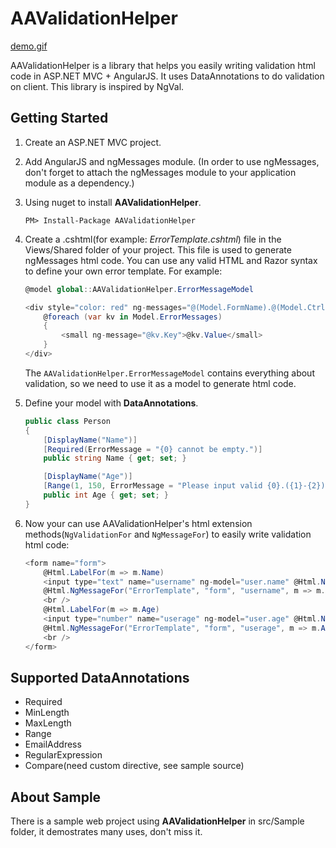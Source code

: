 # AAValidationHelper
[demo.gif](images/demo.gif)

AAValidationHelper is a library that helps you easily writing validation html code in ASP.NET MVC + AngularJS. It uses DataAnnotations to do validation on client. This library is inspired by NgVal.

## Getting Started
1. Create an ASP.NET MVC project.
2. Add AngularJS and ngMessages module. (In order to use ngMessages, don't forget to attach the ngMessages module to your application module as a dependency.)
1. Using nuget to install **AAValidationHelper**.

    ``` PM> Install-Package AAValidationHelper ```
1. Create a .cshtml(for example: *ErrorTemplate.cshtml*) file in the Views/Shared folder of your project. 
    This file is used to generate ngMessages html code. You can use any valid HTML and Razor syntax to define your own error template. For example:

    ``` C#
    @model global::AAValidationHelper.ErrorMessageModel

    <div style="color: red" ng-messages="@(Model.FormName).@(Model.CtrlName).$error" ng-show="@(Model.FormName).@(Model.CtrlName).$dirty && @(Model.FormName).@(Model.CtrlName).$invalid" @Html.Raw(@Model.HtmlAttributes)>
        @foreach (var kv in Model.ErrorMessages)
        {
            <small ng-message="@kv.Key">@kv.Value</small>
        }
    </div>
    ```
    The ``` AAValidationHelper.ErrorMessageModel ``` contains everything about validation, so we need to use it as a model to generate html code.
1. Define your model with **DataAnnotations**.

    ``` C#
    public class Person
    {
        [DisplayName("Name")]
        [Required(ErrorMessage = "{0} cannot be empty.")]
        public string Name { get; set; }

        [DisplayName("Age")]
        [Range(1, 150, ErrorMessage = "Please input valid {0}.({1}-{2})")]
        public int Age { get; set; }
    }
    ```
1. Now your can use AAValidationHelper's html extension methods(```NgValidationFor``` and ```NgMessageFor```) to easily write validation html code:

    ``` C#
    <form name="form">
        @Html.LabelFor(m => m.Name)
        <input type="text" name="username" ng-model="user.name" @Html.NgValidationFor(m => m.Name) />
        @Html.NgMessageFor("ErrorTemplate", "form", "username", m => m.Name)
        <br />
        @Html.LabelFor(m => m.Age)
        <input type="number" name="userage" ng-model="user.age" @Html.NgValidationFor(m => m.Age) />
        @Html.NgMessageFor("ErrorTemplate", "form", "userage", m => m.Age)
        <br />
    </form>
    ```

## Supported DataAnnotations

* Required
* MinLength
* MaxLength
* Range
* EmailAddress
* RegularExpression
* Compare(need custom directive, see sample source)


## About Sample
There is a sample web project using **AAValidationHelper** in src/Sample folder, it demostrates many uses, don't miss it.
